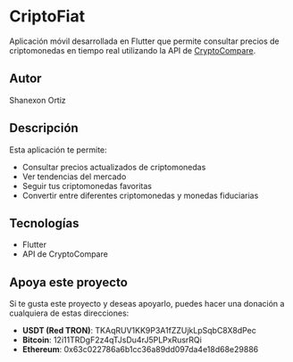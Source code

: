 # CriptoFiat

Aplicación móvil desarrollada en Flutter que permite consultar precios de criptomonedas en tiempo real utilizando la API de [CryptoCompare](https://min-api.cryptocompare.com).

## Autor
Shanexon Ortiz

## Descripción
Esta aplicación te permite:
- Consultar precios actualizados de criptomonedas
- Ver tendencias del mercado
- Seguir tus criptomonedas favoritas
- Convertir entre diferentes criptomonedas y monedas fiduciarias

## Tecnologías
- Flutter
- API de CryptoCompare

## Apoya este proyecto

Si te gusta este proyecto y deseas apoyarlo, puedes hacer una donación a cualquiera de estas direcciones:

- **USDT (Red TRON)**: TKAqRUV1KK9P3A1fZZUjkLpSqbC8X8dPec
- **Bitcoin**: 12i11TRDgF2z4qTJsDu4rJ5PLPxRusrRQi
- **Ethereum**: 0x63c022786a6b1cc36a89dd097da4e18d68e29886


